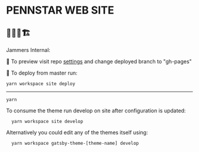 # PENNSTAR WEB SITE
## 👷‍♂️🚧🏗

Jammers Internal:

🛑 To preview visit repo [settings](https://github.com/jammersio/pennstar-website/settings) and change deployed branch to "gh-pages"


🚥 To deploy from master run:
```shell
yarn workspace site deploy
```

---

```shell
yarn
```

To consume the theme run develop on site after configuration is updated:
```shell
  yarn workspace site develop
```

Alternatively you could edit any of the themes itself using:
```shell
  yarn workspace gatsby-theme-[theme-name] develop
```
